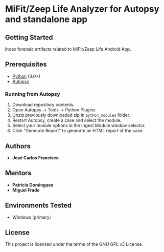 # MiFit/Zeep Life Analyzer for Autopsy and standalone app

## Getting Started

Index forensic artifacts related to MiFit/Zeep Life Android App.

## Prerequisites

* [Python](https://www.python.org/downloads/) (3.0+)
* [Autopsy](https://www.sleuthkit.org/autopsy/)

### Running from Autopsy

1. Download repository contents.
2. Open Autopsy -> Tools -> Python Plugins
3. Unzip previously downloaded zip in `python_modules` folder.
4. Restart Autopsy, create a case and select the module.
5. Select your module options in the Ingest Module window selector.
6. Click "Generate Report" to generate an HTML report of the case.

## Authors

* **José Carlos Francisco**

## Mentors

* **Patricio Domingues**
* **Miguel Frade**

## Environments Tested

* Windows (primary)

## License

This project is licensed under the terms of the GNU GPL v3 License.

